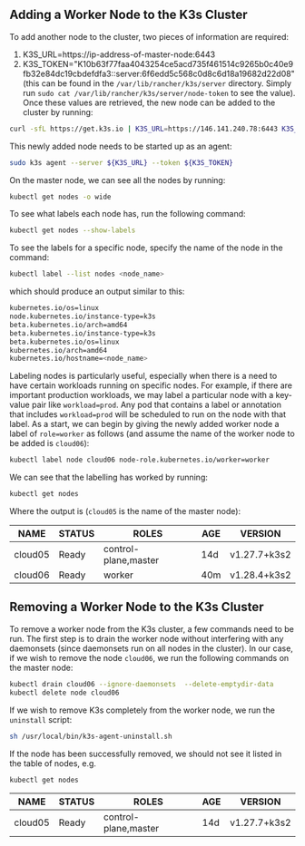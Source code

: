## Adding a Worker Node to the K3s Cluster

To add another node to the cluster, two pieces of information are required:   
1. K3S_URL=https://ip-address-of-master-node:6443   
2. K3S_TOKEN="K10b63f77faa4043254ce5acd735f461514c9265b0c40e9fb32e84dc19cbdefdfa3::server:6f6edd5c568c0d8c6d18a19682d22d08" (this can be found in the `/var/lib/rancher/k3s/server` directory. Simply run `sudo cat /var/lib/rancher/k3s/server/node-token` to see the value).   
Once these values are retrieved, the new node can be added to the cluster by running:
```bash
curl -sfL https://get.k3s.io | K3S_URL=https://146.141.240.78:6443 K3S_TOKEN="K10b63f77faa4043254ce5acd735f461514c9265b0c40e9fb32e84dc19cbdefdfa3::server:6f6edd5c568c0d8c6d18a19682d22d08" INSTALL_K3S_EXEC="--disable servicelb --disable traefik" sh -s - --write-kubeconfig-mode 644
```
This newly added node needs to be started up as an agent:
```bash
sudo k3s agent --server ${K3S_URL} --token ${K3S_TOKEN}
```
On the master node, we can see all the nodes by running:
```bash
kubectl get nodes -o wide
```
To see what labels each node has, run the following command:
```bash
kubectl get nodes --show-labels
```
To see the labels for a specific node, specify the name of the node in the command:
```bash
kubectl label --list nodes <node_name>
```
which should produce an output similar to this:
```bash
kubernetes.io/os=linux
node.kubernetes.io/instance-type=k3s
beta.kubernetes.io/arch=amd64
beta.kubernetes.io/instance-type=k3s
beta.kubernetes.io/os=linux
kubernetes.io/arch=amd64
kubernetes.io/hostname=<node_name>
```
Labeling nodes is particularly useful, especially when there is a need to have certain workloads running on specific nodes. For example, if there are important production workloads, we may label a particular node with a key-value pair like `workload=prod`. Any pod that contains a label or annotation that includes `workload=prod` will be scheduled to run on the node with that label. As a start, we can begin by giving the newly added worker node a label of `role=worker` as follows (and assume the name of the worker node to be added is `cloud06`):
```bash
kubectl label node cloud06 node-role.kubernetes.io/worker=worker
```
We can see that the labelling has worked by running:
```bash
kubectl get nodes
```
Where the output is (`cloud05` is the name of the master node):   

| NAME    | STATUS | ROLES                | AGE |  VERSION     |
| ------- | ------ | -------------------- | --- | ------------ |
| cloud05 | Ready  | control-plane,master | 14d | v1.27.7+k3s2 |
| cloud06 | Ready  | worker               | 40m | v1.28.4+k3s2 |

## Removing a Worker Node to the K3s Cluster
To remove a worker node from the K3s cluster, a few commands need to be run. The first step is to drain the worker node without interfering with any daemonsets (since daemonsets run on all nodes in the cluster). In our case, if we wish to remove the node `cloud06`, we run the following commands on the master node:
```bash
kubectl drain cloud06 --ignore-daemonsets  --delete-emptydir-data
kubectl delete node cloud06
```
If we wish to remove K3s completely from the worker node, we run the `uninstall` script:
```bash
sh /usr/local/bin/k3s-agent-uninstall.sh
```
If the node has been successfully removed, we should not see it listed in the table of nodes, e.g.
```bash
kubectl get nodes
```   

| NAME    | STATUS | ROLES                | AGE |  VERSION     |
| ------- | ------ | -------------------- | --- | ------------ |
| cloud05 | Ready  | control-plane,master | 14d | v1.27.7+k3s2 |
